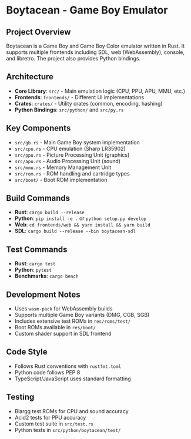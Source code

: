 # Boytacean - Game Boy Emulator

## Project Overview

Boytacean is a Game Boy and Game Boy Color emulator written in Rust. It supports multiple frontends including SDL, web (WebAssembly), console, and libretro. The project also provides Python bindings.

## Architecture

- **Core Library**: `src/` - Main emulation logic (CPU, PPU, APU, MMU, etc.)
- **Frontends**: `frontends/` - Different UI implementations
- **Crates**: `crates/` - Utility crates (common, encoding, hashing)
- **Python Bindings**: `src/python/` and `src/py.rs`

## Key Components

- `src/gb.rs` - Main Game Boy system implementation
- `src/cpu.rs` - CPU emulation (Sharp LR35902)
- `src/ppu.rs` - Picture Processing Unit (graphics)
- `src/apu.rs` - Audio Processing Unit (sound)
- `src/mmu.rs` - Memory Management Unit
- `src/rom.rs` - ROM handling and cartridge types
- `src/boot/` - Boot ROM implementation

## Build Commands

- **Rust**: `cargo build --release`
- **Python**: `pip install -e .` or `python setup.py develop`
- **Web**: `cd frontends/web && yarn install && yarn build`
- **SDL**: `cargo build --release --bin boytacean-sdl`

## Test Commands

- **Rust**: `cargo test`
- **Python**: `pytest`
- **Benchmarks**: `cargo bench`

## Development Notes

- Uses `wasm-pack` for WebAssembly builds
- Supports multiple Game Boy variants (DMG, CGB, SGB)
- Includes extensive test ROMs in `res/roms/test/`
- Boot ROMs available in `res/boot/`
- Custom shader support in SDL frontend

## Code Style

- Follows Rust conventions with `rustfmt.toml`
- Python code follows PEP 8
- TypeScript/JavaScript uses standard formatting

## Testing

- Blargg test ROMs for CPU and sound accuracy
- Acid2 tests for PPU accuracy  
- Custom test suite in `src/test.rs`
- Python tests in `src/python/boytacean/test/`
